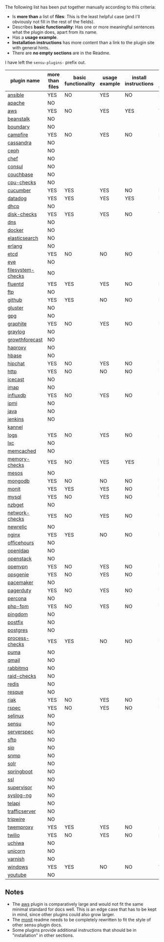 
The following list has been put together manually according to this criteria:

- Is **more than** a list of **files**: This is the least helpful case (and I'll obviously not fill in the rest of the fields).
- Describes **basic functionality**: Has one or more meaningful sentences what the plugin does, apart from its name.
- Has a **usage example**.
- **Installation instructions** has more content than a link to the plugin site with general hints. 
- There are **no empty sections** are in the Readme.

I have left the `sensu-plugins-` prefix out.

| plugin name | more than files | basic functionality | usage example | install instructions | no empty sections |
| --- | --- | --- | --- | --- | --- |
| [ansible][] | YES | NO | YES | NO | NO |
| [apache][] | NO | | | | |
| [aws][] | YES | NO | YES | YES | YES |
| [beanstalk][] | NO |  |  |  |  |
| [boundary][] | NO |  |  |  |  |
| [campfire][] | YES | NO | YES | NO | NO |
| [cassandra][] | NO |  |  |  |  |
| [ceph][] | NO |  |  |  |  |
| [chef][] | NO |  |  |  |  |
| [consul][] | NO |  |  |  |  |
| [couchbase][] | NO |  |  |  |  |
| [cpu-checks][] | NO |  |  |  |  |
| [cucumber][] | YES | YES | YES | NO | NO |
| [datadog][] | YES | YES | YES | YES | NO |
| [dhcp][] | NO |  |  |  |  |
| [disk-checks][] | YES | YES | YES | NO | YES |
| [dns][] | NO |  |  |  |  |
| [docker][] | NO |  |  |  |  |
| [elasticsearch][] | NO |  |  |  |  |
| [erlang][] | NO |  |  |  |  |
| [etcd][] | YES | NO | NO | NO | NO |
| [eye][] | NO |  |  |  |  |
| [filesystem-checks][] | NO |  |  |  |  |
| [fluentd][] | YES | YES | YES | NO | NO |
| [ftp][] | NO |  |  |  |  |
| [github][] | YES | YES | NO | NO | NO |
| [gluster][] | NO |  |  |  |  |
| [gpg][] | NO |  |  |  |  |
| [graphite][] | YES | NO | YES | NO | NO |
| [graylog][] | NO |  |  |  |  |
| [growthforecast][] | NO |  |  |  |  |
| [haproxy][] | NO |  |  |  |  |
| [hbase][] | NO |  |  |  |  |
| [hipchat][] | YES | NO | YES | NO | NO |
| [http][] | YES | NO | NO | NO | NO |
| [icecast][] | NO |  |  |  |  |
| [imap][] | NO |  |  |  |  |
| [influxdb][] | YES | NO | YES | NO | NO |
| [ipmi][] | NO |  |  |  |  |
| [java][] | NO |  |  |  |  |
| [jenkins][] | NO |  |  |  |  |
| [kannel][] |  |  |  |  |  |
| [logs][] | YES | NO | YES | NO | NO |
| [lxc][] | NO |  |  |  |  |
| [memcached][] | NO |  |  |  |  |
| [memory-checks][] | YES | NO | YES | YES | NO |
| [mesos][] | NO |  |  |  |  |
| [mongodb][] | YES | NO | NO | NO | NO |
| [monit][] | YES | YES | YES | NO | NO |
| [mysql][] | YES | NO | YES | NO | NO |
| [nzbget][] | NO |  |  |  |  |
| [network-checks][] | YES | NO | YES | NO | NO |
| [newrelic][] | NO |  |  |  |  |
| [nginx][] | YES | YES | NO | NO | NO |
| [officehours][] | NO |  |  |  |  |
| [openldap][] | NO |  |  |  |  |
| [openstack][] | NO |  |  |  |  |
| [openvpn][] | YES | NO | YES | NO | NO |
| [opsgenie][] | YES | NO | YES | NO | NO |
| [pacemaker][] | NO |  |  |  |  |
| [pagerduty][] | YES | NO | YES | NO | NO |
| [percona][] | NO |  |  |  |  |
| [php-fpm][] | YES | NO | YES | NO | NO |
| [pingdom][] | NO |  |  |  |  |
| [postfix][] | NO |  |  |  |  |
| [postgres][] | NO |  |  |  |  |
| [process-checks][] | YES | YES | NO | NO | NO |
| [puma][] | NO |  |  |  |  |
| [qmail][] | NO |  |  |  |  |
| [rabbitmq][] | NO |  |  |  |  |
| [raid-checks][] | NO |  |  |  |  |
| [redis][] | NO |  |  |  |  |
| [resque][] | NO |  |  |  |  |
| [riak][] | YES | NO | YES | NO | NO |
| [rspec][] | YES | NO | YES | NO | NO |
| [selinux][] | NO |  |  |  |  |
| [sensu][] | NO |  |  |  |  |
| [serverspec][] | NO |  |  |  |  |
| [sftp][] | NO |  |  |  |  |
| [sip][] | NO |  |  |  |  |
| [snmp][] | NO |  |  |  |  |
| [solr][] | NO |  |  |  |  |
| [springboot][] | NO |  |  |  |  |
| [ssl][] | NO |  |  |  |  |
| [supervisor][] | NO |  |  |  |  |
| [syslog-ng][] | NO |  |  |  |  |
| [telapi][] | NO |  |  |  |  |
| [trafficserver][] | NO |  |  |  |  |
| [tripwire][] | NO |  |  |  |  |
| [twemproxy][] | YES | YES | YES | NO | NO |
| [twilio][] | YES | NO | YES | NO | NO |
| [uchiwa][] | NO |  |  |  |  |
| [unicorn][] | NO |  |  |  |  |
| [varnish][] | NO |  |  |  |  |
| [windows][] | YES | YES | NO | NO | YES |
| [youtube][] | NO |  |  |  |  |



## Notes

- The [aws][] plugin is comparatively large and would not fit the same minimal standard for docs well. This is an edge case that has to be kept in mind, since other plugins could also grow larger.
- The [monit][] readme needs to be completely rewritten to fit the style of other sensu plugin docs.
- Some plugins provide additional instructions that should be in "installation" in other sections.

<!-- links -->
[ansible]: https://github.com/sensu-plugins/sensu-plugins-ansible
[apache]: https://github.com/sensu-plugins/sensu-plugins-apache
[aws]: https://github.com/sensu-plugins/sensu-plugins-aws
[beanstalk]: https://github.com/sensu-plugins/sensu-plugins-beanstalk
[boundary]: https://github.com/sensu-plugins/sensu-plugins-boundary
[campfire]: https://github.com/sensu-plugins/sensu-plugins-campfire
[cassandra]: https://github.com/sensu-plugins/sensu-plugins-cassandra
[ceph]: https://github.com/sensu-plugins/sensu-plugins-ceph
[chef]: https://github.com/sensu-plugins/sensu-plugins-chef
[consul]: https://github.com/sensu-plugins/sensu-plugins-consul
[couchbase]: https://github.com/sensu-plugins/sensu-plugins-couchbase
[cpu-checks]: https://github.com/sensu-plugins/sensu-plugins-cpu-checks
[cucumber]: https://github.com/sensu-plugins/sensu-plugins-cucumber
[datadog]: https://github.com/sensu-plugins/sensu-plugins-datadog
[dhcp]: https://github.com/sensu-plugins/sensu-plugins-dhcp
[disk-checks]: https://github.com/sensu-plugins/sensu-plugins-disk-checks
[dns]: https://github.com/sensu-plugins/sensu-plugins-dns
[docker]: https://github.com/sensu-plugins/sensu-plugins-docker
[elasticsearch]: https://github.com/sensu-plugins/sensu-plugins-elasticsearch
[erlang]: https://github.com/sensu-plugins/sensu-plugins-erlang
[etcd]: https://github.com/sensu-plugins/sensu-plugins-etcd
[eye]: https://github.com/sensu-plugins/sensu-plugins-eye
[filesystem-checks]: https://github.com/sensu-plugins/sensu-plugins-filesystem-checks
[fluentd]: https://github.com/sensu-plugins/sensu-plugins-fluentd
[ftp]: https://github.com/sensu-plugins/sensu-plugins-ftp
[github]: https://github.com/sensu-plugins/sensu-plugins-github
[gluster]: https://github.com/sensu-plugins/sensu-plugins-gluster
[gpg]: https://github.com/sensu-plugins/sensu-plugins-gpg
[graphite]: https://github.com/sensu-plugins/sensu-plugins-graphite
[graylog]: https://github.com/sensu-plugins/sensu-plugins-graylog
[growthforecast]: https://github.com/sensu-plugins/sensu-plugins-growthforecast
[haproxy]: https://github.com/sensu-plugins/sensu-plugins-haproxy
[hbase]: https://github.com/sensu-plugins/sensu-plugins-hbase
[hipchat]: https://github.com/sensu-plugins/sensu-plugins-hipchat
[http]: https://github.com/sensu-plugins/sensu-plugins-http
[icecast]: https://github.com/sensu-plugins/sensu-plugins-icecast
[imap]: https://github.com/sensu-plugins/sensu-plugins-imap
[influxdb]: https://github.com/sensu-plugins/sensu-plugins-influxdb
[ipmi]: https://github.com/sensu-plugins/sensu-plugins-ipmi
[java]: https://github.com/sensu-plugins/sensu-plugins-java
[jenkins]: https://github.com/sensu-plugins/sensu-plugins-jenkins
[kannel]: https://github.com/sensu-plugins/sensu-plugins-kannel
[logs]: https://github.com/sensu-plugins/sensu-plugins-logs
[lxc]: https://github.com/sensu-plugins/sensu-plugins-lxc
[memcached]: https://github.com/sensu-plugins/sensu-plugins-memcached
[memory-checks]: https://github.com/sensu-plugins/sensu-plugins-memory-checks
[mesos]: https://github.com/sensu-plugins/sensu-plugins-mesos
[mongodb]: https://github.com/sensu-plugins/sensu-plugins-mongodb
[monit]: https://github.com/sensu-plugins/sensu-plugins-monit
[mysql]: https://github.com/sensu-plugins/sensu-plugins-mysql
[nzbget]: https://github.com/sensu-plugins/sensu-plugins-nzbget
[network-checks]: https://github.com/sensu-plugins/sensu-plugins-network-checks
[newrelic]: https://github.com/sensu-plugins/sensu-plugins-newrelic
[nginx]: https://github.com/sensu-plugins/sensu-plugins-nginx
[officehours]: https://github.com/sensu-plugins/sensu-plugins-officehours
[openldap]: https://github.com/sensu-plugins/sensu-plugins-openldap
[openstack]: https://github.com/sensu-plugins/sensu-plugins-openstack
[openvpn]: https://github.com/sensu-plugins/sensu-plugins-openvpn
[opsgenie]: https://github.com/sensu-plugins/sensu-plugins-opsgenie
[pacemaker]: https://github.com/sensu-plugins/sensu-plugins-pacemaker
[pagerduty]: https://github.com/sensu-plugins/sensu-plugins-pagerduty
[percona]: https://github.com/sensu-plugins/sensu-plugins-percona
[php-fpm]: https://github.com/sensu-plugins/sensu-plugins-php-fpm
[pingdom]: https://github.com/sensu-plugins/sensu-plugins-pingdom
[postfix]: https://github.com/sensu-plugins/sensu-plugins-postfix
[postgres]: https://github.com/sensu-plugins/sensu-plugins-postgres
[process-checks]: https://github.com/sensu-plugins/sensu-plugins-process-checks
[puma]: https://github.com/sensu-plugins/sensu-plugins-puma
[qmail]: https://github.com/sensu-plugins/sensu-plugins-qmail
[rabbitmq]: https://github.com/sensu-plugins/sensu-plugins-rabbitmq
[raid-checks]: https://github.com/sensu-plugins/sensu-plugins-raid-checks
[redis]: https://github.com/sensu-plugins/sensu-plugins-redis
[resque]: https://github.com/sensu-plugins/sensu-plugins-resque
[riak]: https://github.com/sensu-plugins/sensu-plugins-riak
[rspec]: https://github.com/sensu-plugins/sensu-plugins-rspec
[selinux]: https://github.com/sensu-plugins/sensu-plugins-selinux
[sensu]: https://github.com/sensu-plugins/sensu-plugins-sensu
[serverspec]: https://github.com/sensu-plugins/sensu-plugins-serverspec
[sftp]: https://github.com/sensu-plugins/sensu-plugins-sftp
[sip]: https://github.com/sensu-plugins/sensu-plugins-sip
[snmp]: https://github.com/sensu-plugins/sensu-plugins-snmp
[solr]: https://github.com/sensu-plugins/sensu-plugins-solr
[springboot]: https://github.com/sensu-plugins/sensu-plugins-springboot
[ssl]: https://github.com/sensu-plugins/sensu-plugins-ssl
[supervisor]: https://github.com/sensu-plugins/sensu-plugins-supervisor
[syslog-ng]: https://github.com/sensu-plugins/sensu-plugins-syslog-ng
[telapi]: https://github.com/sensu-plugins/sensu-plugins-telapi
[trafficserver]: https://github.com/sensu-plugins/sensu-plugins-trafficserver
[tripwire]: https://github.com/sensu-plugins/sensu-plugins-tripwire
[twemproxy]: https://github.com/sensu-plugins/sensu-plugins-twemproxy
[twilio]: https://github.com/sensu-plugins/sensu-plugins-twilio
[uchiwa]: https://github.com/sensu-plugins/sensu-plugins-uchiwa
[unicorn]: https://github.com/sensu-plugins/sensu-plugins-unicorn
[varnish]: https://github.com/sensu-plugins/sensu-plugins-varnish
[windows]: https://github.com/sensu-plugins/sensu-plugins-windows
[youtube]: https://github.com/sensu-plugins/sensu-plugins-youtube
